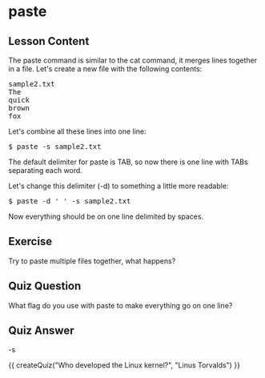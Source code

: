 # paste

## Lesson Content

The paste command is similar to the cat command, it merges lines together in a file. Let's create a new file with the following contents: 

<pre>
sample2.txt
The
quick
brown
fox
</pre>

Let's combine all these lines into one line: 

<pre>$ paste -s sample2.txt</pre>

The default delimiter for paste is TAB, so now there is one line with TABs separating each word.

Let's change this delimiter (-d) to something a little more readable: 

<pre>$ paste -d ' ' -s sample2.txt</pre>

Now everything should be on one line delimited by spaces.

## Exercise

Try to paste multiple files together, what happens?

## Quiz Question

What flag do you use with paste to make everything go on one line? 

## Quiz Answer

-s
<script src="../quiz.js"></script>

<div id="quiz">
  {{ createQuiz("Who developed the Linux kernel?", "Linus Torvalds") }}
</div>
